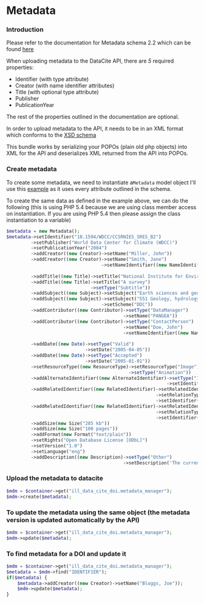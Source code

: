 Metadata
========

### Introduction

Please refer to the documentation for Metadata schema 2.2 which can be found [here](http://schema.datacite.org/meta/kernel-2.2/index.html)

When uploading metadata to the DataCite API, there are *5* required properties:

* Identifier (with type attribute)
* Creator (with name identifier attributes)
* Title (with optional type attribute)
* Publisher
* PublicationYear

The rest of the properties outlined in the documentation are optional.

In order to upload metadata to the API, it needs to be in an XML format which conforms to the [XSD schema](http://schema.datacite.org/meta/kernel-2.2/metadata.xsd)

This bundle works by serializing your POPOs (plain old php objects) into XML for the API and deserializes XML returned from the API into POPOs.

### Create metadata

To create some metadata, we need to instantiate a`Metadata` model object I'll use this [example](http://schema.datacite.org/meta/kernel-2.2/example/datacite-metadata-sample-v2.2.xml) as it uses every attribute outlined in the schema.

To create the same data as defined in the example above, we can do the following (this is using PHP 5.4 because we are using class member access on instantiation. If you are using PHP 5.4 then please assign the class instantiation to a variable)
``` php
$metadata = new Metadata();
$metadata->setIdentifier("10.1594/WDCC/CCSRNIES_SRES_B2")
         ->setPublisher("World Data Center for Climate (WDCC)")
         ->setPublicationYear("2004")
         ->addCreator((new Creator)->setName("Miller, John"))
         ->addCreator((new Creator)->setName("Smith, Jane")
                                   ->setNameIdentifier((new NameIdentifier)->setScheme("ISNI")
                                                                           ->setIdentifier("1422 4586 3573 0476")))
         ->addTitle((new Title)->setTitle("National Institute for Environmental Studies and Center for Climate System Research Japan"))
         ->addTitle((new Title)->setTitle("A survey")
                               ->setType("Subtitle"))
         ->addSubject((new Subject)->setSubject("Earth sciences and geology"))
         ->addSubject((new Subject)->setSubject("551 Geology, hydrology, meteorology")
                                   ->setScheme("DDC"))
         ->addContributor((new Contributor)->setType("DataManager")
                                           ->setName("PANGEA"))
         ->addContributor((new Contributor)->setType("ContactPerson")
                                           ->setName("Doe, John")
                                           ->setNameIdentifier((new NameIdentifier)->setScheme("ORCID")
                                                                                   ->setIdentifier("xyz780")))
         ->addDate((new Date)->setType("Valid")
                             ->setDate("2005-04-05"))
         ->addDate((new Date)->setType("Accepted")
                             ->setDate("2005-01-01"))
         ->setResourceType((new ResourceType)->setResourceType("Image")
                                             ->setType("Animation"))
         ->addAlternateIdentifier((new AlternateIdentifier)->setType("ISBN")
                                                           ->setIdentifier("937-0-1234-56789-X"))
         ->addRelatedIdentifier((new RelatedIdentifier)->setRelatedIdentifierType("DOI")
                                                       ->setRelationType("IsCitedBy")
                                                       ->setIdentifier("10.1234/testpub"))
         ->addRelatedIdentifier((new RelatedIdentifier)->setRelatedIdentifierType("DOI")
                                                       ->setRelationType("IsCitedBy")
                                                       ->setIdentifier("10.1234/testpub"))
         ->addSize(new Size("285 kb"))
         ->addSize(new Size("100 pages"))
         ->addFormat(new Format("text/plain"))
         ->setRights("Open Database License [ODbL]")
         ->setVersion("1.0")
         ->setLanguage("eng")
         ->addDescription((new Description)->setType("Other")
                                           ->setDescription('The current xml-example for a DataCite record is the official example from the documentation.<br/>Please look on datacite.org to find the newest versions of sample data and schemas.'));
```

### Upload the metadata to datacite

``` php
$mdm = $container->get("ill_data_cite_doi.metadata_manager");
$mdm->create($metadata);
```

### To update the metadata using the same object (the metadata version is updated automatically by the API)

``` php
$mdm = $container->get("ill_data_cite_doi.metadata_manager");
$mdm->update($metadata);
```

### To find metadata for a DOI and update it

```php
$mdm = $container->get("ill_data_cite_doi.metadata_manager");
$metadata = $mdm->find("IDENTIFIER");
if($metadata) {
    $metadata->addCreator((new Creator)->setName("Bloggs, Joe"));
    $mdm->update($metadata);
}
```
